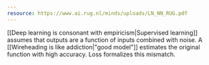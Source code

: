 ```yaml
---
resource: https://www.ai.rug.nl/minds/uploads/LN_NN_RUG.pdf
---
```


[[Deep learning is consonant with empiricism|Supervised learning]] assumes that outputs are a function of inputs combined with noise. A [[Wireheading is like addiction|"good model"]] estimates the original function with high accuracy. Loss formalizes this mismatch.